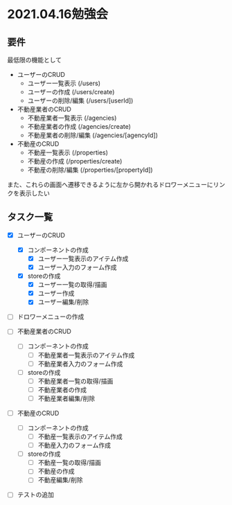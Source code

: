 # 2021.04.16勉強会

## 要件

最低限の機能として
- ユーザーのCRUD
  - ユーザー一覧表示 (/users)
  - ユーザーの作成 (/users/create)
  - ユーザーの削除/編集 (/users/[userId])
- 不動産業者のCRUD
  - 不動産業者一覧表示 (/agencies)
  - 不動産業者の作成 (/agencies/create)
  - 不動産業者の削除/編集 (/agencies/[agencyId])
- 不動産のCRUD
  - 不動産一覧表示 (/properties)
  - 不動産の作成 (/properties/create)
  - 不動産の削除/編集 (/properties/[propertyId])

また、これらの画面へ遷移できるように左から開かれるドロワーメニューにリンクを表示したい

## タスク一覧

- [x] ユーザーのCRUD
  - [x] コンポーネントの作成
    - [x] ユーザー一覧表示のアイテム作成
    - [x] ユーザー入力のフォーム作成
  - [x] storeの作成
    - [x] ユーザー一覧の取得/描画
    - [x] ユーザー作成
    - [x] ユーザー編集/削除
- [ ] ドロワーメニューの作成
- [ ] 不動産業者のCRUD
  - [ ] コンポーネントの作成
    - [ ] 不動産業者一覧表示のアイテム作成
    - [ ] 不動産業者入力のフォーム作成
  - [ ] storeの作成
    - [ ] 不動産業者一覧の取得/描画
    - [ ] 不動産業者の作成
    - [ ] 不動産業者編集/削除
- [ ] 不動産のCRUD
  - [ ] コンポーネントの作成
    - [ ] 不動産一覧表示のアイテム作成
    - [ ] 不動産入力のフォーム作成
  - [ ] storeの作成
    - [ ] 不動産一覧の取得/描画
    - [ ] 不動産の作成
    - [ ] 不動産編集/削除
- [ ] テストの追加



